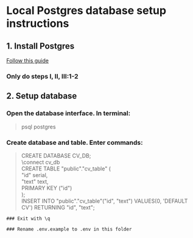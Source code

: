 # Local Postgres database setup instructions

## 1. Install Postgres
[Follow this guide](https://www.codementor.io/devops/tutorial/getting-started-postgresql-server-mac-osx)
### Only do steps I, II, III:1-2

## 2. Setup database

  ### Open the database interface. In terminal:
  > psql postgres

  ### Create database and table. Enter commands:
>
>  CREATE DATABASE CV_DB;  
>  \connect cv_db  
>  CREATE TABLE   "public"."cv_table" (  
>    "id" serial,  
>    "text" text,  
>    PRIMARY KEY ("id")  
>    );  
>    INSERT INTO   "public"."cv_table"("id", "text")   VALUES(0, 'DEFAULT CV') RETURNING "id", "text";


    ### Exit with \q

    ### Rename .env.example to .env in this folder
